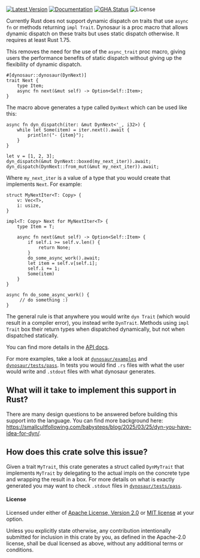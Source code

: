 [![Latest Version]][crates.io] [![Documentation]][docs.rs] [![GHA Status]][GitHub Actions] ![License]

Currently Rust does not support dynamic dispatch on traits that use `async fn` or methods returning `impl Trait`. Dynosaur is a proc macro that allows dynamic dispatch on these traits but uses static dispatch otherwise. It requires at least Rust 1.75.

This removes the need for the use of the `async_trait` proc macro, giving users the performance benefits of static dispatch without giving up the flexibility of dynamic dispatch.

```rust,ignore
#[dynosaur::dynosaur(DynNext)]
trait Next {
    type Item;
    async fn next(&mut self) -> Option<Self::Item>;
}
```

The macro above generates a type called `DynNext` which can be used like this:

```rust,ignore
async fn dyn_dispatch(iter: &mut DynNext<'_, i32>) {
    while let Some(item) = iter.next().await {
        println!("- {item}");
    }
}

let v = [1, 2, 3];
dyn_dispatch(&mut DynNext::boxed(my_next_iter)).await;
dyn_dispatch(DynNext::from_mut(&mut my_next_iter)).await;
```

Where `my_next_iter` is a value of a type that you would create that implements `Next`. For example:

```rust,ignore
struct MyNextIter<T: Copy> {
    v: Vec<T>,
    i: usize,
}

impl<T: Copy> Next for MyNextIter<T> {
    type Item = T;

    async fn next(&mut self) -> Option<Self::Item> {
        if self.i >= self.v.len() {
            return None;
        }
        do_some_async_work().await;
        let item = self.v[self.i];
        self.i += 1;
        Some(item)
    }
}

async fn do_some_async_work() {
     // do something :)
}
```

The general rule is that anywhere you would write `dyn Trait` (which would result in a compiler error), you instead write `DynTrait`. Methods using `impl Trait` box their return types when dispatched dynamically, but not when dispatched statically.

You can find more details in the [API docs][docs.rs].

For more examples, take a look at [`dynosaur/examples`](dynosaur/examples) and [`dynosaur/tests/pass`](dynosaur/tests/pass). In tests you would find `.rs` files with what the user would write and `.stdout` files with what dynosaur generates.

## What will it take to implement this support in Rust?

There are many design questions to be answered before building this support into the language. You can find more background here: <https://smallcultfollowing.com/babysteps/blog/2025/03/25/dyn-you-have-idea-for-dyn/>.

## How does this crate solve this issue?

Given a trait `MyTrait`, this crate generates a struct called `DynMyTrait` that implements `MyTrait` by delegating to the actual impls on the concrete type and wrapping the result in a box. For more details on what is exactly generated you may want to check `.stdout` files in [`dynosaur/tests/pass`](dynosaur/tests/pass).

#### License

Licensed under either of [Apache License, Version 2.0](LICENSE-APACHE) or
[MIT license](LICENSE-MIT) at your option.

Unless you explicitly state otherwise, any contribution intentionally submitted for inclusion in
this crate by you, as defined in the Apache-2.0 license, shall be dual licensed as above, without
any additional terms or conditions.

[GitHub Actions]: https://github.com/spastorino/dynosaur/actions
[GHA Status]: https://github.com/spastorino/dynosaur/actions/workflows/ci.yaml/badge.svg
[crates.io]: https://crates.io/crates/dynosaur
[Latest Version]: https://img.shields.io/crates/v/dynosaur.svg
[Documentation]: https://img.shields.io/docsrs/dynosaur
[docs.rs]: https://docs.rs/dynosaur
[License]: https://img.shields.io/crates/l/dynosaur.svg
